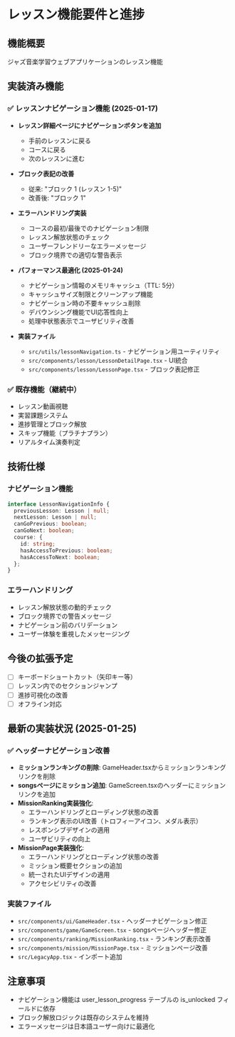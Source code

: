 # レッスン機能要件と進捗

## 機能概要
ジャズ音楽学習ウェブアプリケーションのレッスン機能

## 実装済み機能

### ✅ レッスンナビゲーション機能 (2025-01-17)
- **レッスン詳細ページにナビゲーションボタンを追加**
  - 手前のレッスンに戻る
  - コースに戻る
  - 次のレッスンに進む
  
- **ブロック表記の改善**
  - 従来: "ブロック 1 (レッスン 1-5)"
  - 改善後: "ブロック 1"
  
- **エラーハンドリング実装**
  - コースの最初/最後でのナビゲーション制限
  - レッスン解放状態のチェック
  - ユーザーフレンドリーなエラーメッセージ
  - ブロック境界での適切な警告表示

- **パフォーマンス最適化 (2025-01-24)**
  - ナビゲーション情報のメモリキャッシュ（TTL: 5分）
  - キャッシュサイズ制限とクリーンアップ機能
  - ナビゲーション時の不要キャッシュ削除
  - デバウンシング機能でUI応答性向上
  - 処理中状態表示でユーザビリティ改善

- **実装ファイル**
  - `src/utils/lessonNavigation.ts` - ナビゲーション用ユーティリティ
  - `src/components/lesson/LessonDetailPage.tsx` - UI統合
  - `src/components/lesson/LessonPage.tsx` - ブロック表記修正

### ✅ 既存機能（継続中）
- レッスン動画視聴
- 実習課題システム
- 進捗管理とブロック解放
- スキップ機能（プラチナプラン）
- リアルタイム演奏判定

## 技術仕様

### ナビゲーション機能
```typescript
interface LessonNavigationInfo {
  previousLesson: Lesson | null;
  nextLesson: Lesson | null;
  canGoPrevious: boolean;
  canGoNext: boolean;
  course: {
    id: string;
    hasAccessToPrevious: boolean;
    hasAccessToNext: boolean;
  };
}
```

### エラーハンドリング
- レッスン解放状態の動的チェック
- ブロック境界での警告メッセージ
- ナビゲーション前のバリデーション
- ユーザー体験を重視したメッセージング

## 今後の拡張予定
- [ ] キーボードショートカット（矢印キー等）
- [ ] レッスン内でのセクションジャンプ
- [ ] 進捗可視化の改善
- [ ] オフライン対応

## 最新の実装状況 (2025-01-25)
### ✅ ヘッダーナビゲーション改善
- **ミッションランキングの削除**: GameHeader.tsxからミッションランキングリンクを削除
- **songsページにミッション追加**: GameScreen.tsxのヘッダーにミッションリンクを追加
- **MissionRanking実装強化**: 
  - エラーハンドリングとローディング状態の改善
  - ランキング表示のUI改善（トロフィーアイコン、メダル表示）
  - レスポンシブデザインの適用
  - ユーザビリティの向上
- **MissionPage実装強化**:
  - エラーハンドリングとローディング状態の改善
  - ミッション概要セクションの追加
  - 統一されたUIデザインの適用
  - アクセシビリティの改善

### 実装ファイル
- `src/components/ui/GameHeader.tsx` - ヘッダーナビゲーション修正
- `src/components/game/GameScreen.tsx` - songsページヘッダー修正
- `src/components/ranking/MissionRanking.tsx` - ランキング表示改善
- `src/components/mission/MissionPage.tsx` - ミッションページ改善
- `src/LegacyApp.tsx` - インポート追加

## 注意事項
- ナビゲーション機能は user_lesson_progress テーブルの is_unlocked フィールドに依存
- ブロック解放ロジックは既存のシステムを維持
- エラーメッセージは日本語ユーザー向けに最適化
